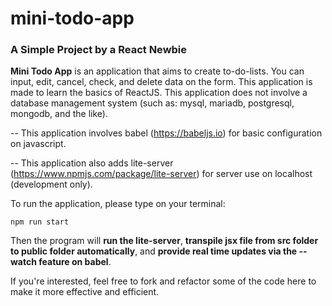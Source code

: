 # mini-todo-app
### A Simple Project by a React Newbie


**Mini Todo App** is an application that aims to create to-do-lists. You can input, edit, cancel, check, and delete data on the form.
This application is made to learn the basics of ReactJS. This application does not involve a database management system (such as: mysql, mariadb, postgresql, mongodb, and the like).


-- This application involves babel (https://babeljs.io) for basic configuration on javascript. 

-- This application also adds lite-server (https://www.npmjs.com/package/lite-server) for server use on localhost (development only).



To run the application, please type on your terminal:

`npm run start`

Then the program will
  **run the lite-server**, 
  **transpile jsx file from src folder to public folder automatically**, 
    and **provide real time updates via the --watch feature on babel**.


If you're interested, feel free to fork and refactor some of the code here to make it more effective and efficient.
